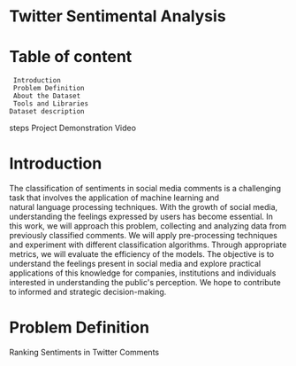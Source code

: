 # Twitter Sentimental Analysis
# Table of content
     Introduction
     Problem Definition
     About the Dataset
     Tools and Libraries
    Dataset description
   steps
   Project Demonstration Video
# Introduction
  The classification of sentiments in social media comments is a challenging task that involves the application of machine learning and  
   natural language processing techniques. With the growth of social media, understanding the feelings expressed by users has become essential. In this work, we will approach this problem, collecting and analyzing data from previously classified comments. We will apply pre-processing techniques and experiment with different classification algorithms. Through appropriate metrics, we will evaluate the efficiency of the models. The objective is to understand the feelings present in social media and explore practical applications of this knowledge for companies, institutions and individuals interested in understanding the public's perception. We hope to contribute to informed and strategic decision-making.

# Problem Definition
 Ranking Sentiments in Twitter Comments

